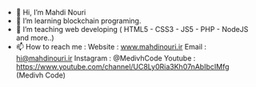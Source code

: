 - 👋 Hi, I’m Mahdi Nouri
- 👀 I’m learning blockchain programing.
- 🌱 I’m teaching web developing ( HTML5 - CSS3 - JS5 - PHP - NodeJS and more..)
- 📫 How to reach me :
Website : www.mahdinouri.ir
Email : hi@mahdinouri.ir
Instagram : @MedivhCode
Youtube : https://www.youtube.com/channel/UC8Ly0Ria3Kh07nAbIbcIMfg (Medivh Code)
